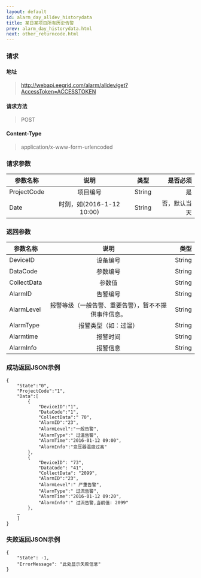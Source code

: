 ```yaml
---
layout: default
id: alarm_day_alldev_historydata
title: 某日某项目所有历史告警
prev: alarm_day_historydata.html
next: other_returncode.html
---
```


### 请求
#### 地址
> http://webapi.eegrid.com/alarm/alldev/get?AccessToken=ACCESSTOKEN

#### 请求方法
> POST

#### Content-Type
> application/x-www-form-urlencoded

### 请求参数
| 参数名称        | 说明           | 类型  |   是否必须  |
| ------------- |:-------------:|:------:|-----:|
| ProjectCode      | 项目编号 | String |  是   |
| Date      | 时刻，如(2016-1-12 10:00) | String |  否，默认当天   |


### 返回参数
| 参数名称        | 说明           | 类型  |
| ------------- |:-------------:| -----:|
| DeviceID      | 设备编号      | String |
| DataCode        | 参数编号 | String |
| CollectData      | 参数值 | String |
| AlarmID      | 告警编号 | String |
| AlarmLevel      | 报警等级（一般告警、重要告警），暂不不提供事件信息。      | String |
| AlarmType      | 报警类型（如：过温） | String |
| Alarmtime      | 报警时间      | String |
| AlarmInfo        | 报警信息 | String |

### 成功返回JSON示例
```
{
    "State":"0",
    "ProjectCode":"1",
    "Data":[
        {
            "DeviceID":"1",
            "DataCode":"1",
            "CollectData":" 70",
            "AlarmID":"23",
            "AlarmLevel":"一般告警",
            "AlarmType":" 过温告警",
            "AlarmTime":"2016-01-12 09:00",
            "AlarmInfo":"变压器温度过高"
        },
        {
            "DeviceID": "73",
            "DataCode": "41",
            "CollectData": "2099",
            "AlarmID":"23",
            "AlarmLevel":" 严重告警",
            "AlarmType":" 过流告警",
            "AlarmTime":"2016-01-12 09:20",
            "AlarmInfo":" 过流告警,当前值: 2099"
        },
    …
    ]
}

```

### 失败返回JSON示例 
```
{
    "State": -1,
    "ErrorMessage": "此处显示失败信息"
}
```
